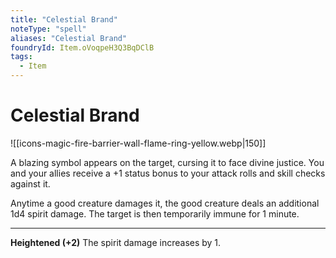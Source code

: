```yaml
---
title: "Celestial Brand"
noteType: "spell"
aliases: "Celestial Brand"
foundryId: Item.oVoqpeH3Q3BqDClB
tags:
  - Item
---
```


# Celestial Brand
![[icons-magic-fire-barrier-wall-flame-ring-yellow.webp|150]]

A blazing symbol appears on the target, cursing it to face divine justice. You and your allies receive a +1 status bonus to your attack rolls and skill checks against it.

Anytime a good creature damages it, the good creature deals an additional 1d4 spirit damage. The target is then temporarily immune for 1 minute.

* * *

**Heightened (+2)** The spirit damage increases by 1.
